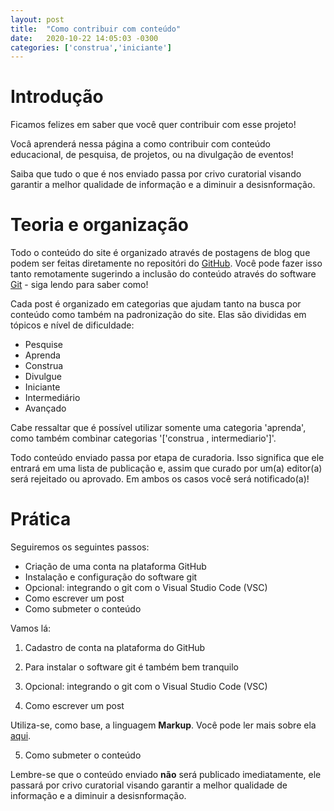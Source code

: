 ```yaml
---
layout: post
title:  "Como contribuir com conteúdo"
date:   2020-10-22 14:05:03 -0300
categories: ['construa','iniciante']
---
```

# Introdução
Ficamos felizes em saber que você quer contribuir com esse projeto!

Vocâ aprenderá nessa página a como contribuir com conteúdo educacional, de pesquisa, de projetos, ou na divulgação de eventos!

Saiba que tudo o que é nos enviado passa por crivo curatorial visando garantir a melhor qualidade de informação e a diminuir a desisnformação.

# Teoria e organização
Todo o conteúdo do site é organizado através de postagens de blog que podem ser feitas diretamente no repositóri do [GitHub](https://github.com/). Você pode fazer isso tanto remotamente sugerindo a inclusão do conteúdo através do software [Git](https://git-scm.com/) - siga lendo para saber como!

Cada post é organizado em categorias que ajudam tanto na busca por conteúdo como também na padronização do site. Elas são divididas em tópicos e nível de dificuldade:

- Pesquise
- Aprenda
- Construa
- Divulgue
- Iniciante
- Intermediário
- Avançado

Cabe ressaltar que é possível utilizar somente uma categoria 'aprenda', como também combinar categorias '['construa , intermediario']'.

Todo conteúdo enviado passa por etapa de curadoria. Isso significa que ele entrará em uma lista de publicação e, assim que curado por um(a) editor(a) será rejeitado ou aprovado. Em ambos os casos você será notificado(a)!

# Prática
Seguiremos os seguintes passos:

- Criação de uma conta na plataforma GitHub
- Instalação e configuração do software git
- Opcional: integrando o git com o Visual Studio Code (VSC)
- Como escrever um post
- Como submeter o conteúdo

Vamos lá:
1. Cadastro de conta na plataforma do GitHub


2. Para instalar o software git é também bem tranquilo


3. Opcional: integrando o git com o Visual Studio Code (VSC)


4. Como escrever um post

Utiliza-se, como base, a linguagem **Markup**. Você pode ler mais sobre ela [aqui](https://docs.github.com/pt/free-pro-team@latest/github/writing-on-github/basic-writing-and-formatting-syntax).

5. Como submeter o conteúdo


Lembre-se que o conteúdo enviado **não** será publicado imediatamente, ele passará por crivo curatorial visando garantir a melhor qualidade de informação e a diminuir a desisnformação.

